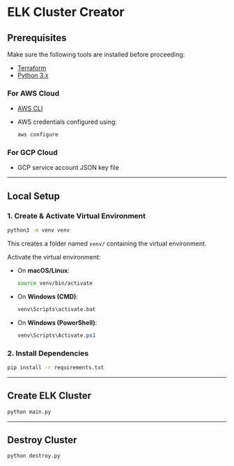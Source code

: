 # ELK Cluster Creator

## Prerequisites

Make sure the following tools are installed before proceeding:

* [Terraform](https://www.terraform.io/downloads.html)
* [Python 3.x](https://www.python.org/downloads/)

### For AWS Cloud

* [AWS CLI](https://docs.aws.amazon.com/cli/latest/userguide/install-cliv2.html)
* AWS credentials configured using:

  ```bash
  aws configure
  ```

### For GCP Cloud

* GCP service account JSON key file

---

## Local Setup

### 1. Create & Activate Virtual Environment

```bash
python3 -m venv venv
```

This creates a folder named `venv/` containing the virtual environment.

Activate the virtual environment:

* On **macOS/Linux**:

  ```bash
  source venv/bin/activate
  ```

* On **Windows (CMD)**:

  ```cmd
  venv\Scripts\activate.bat
  ```

* On **Windows (PowerShell)**:

  ```powershell
  venv\Scripts\Activate.ps1
  ```

### 2. Install Dependencies

```bash
pip install -r requirements.txt
```

---

## Create ELK Cluster

```bash
python main.py
```

---

## Destroy Cluster

```bash
python destroy.py
```